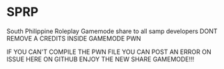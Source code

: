 # SPRP
South Philippine Roleplay Gamemode share to all samp developers
DONT REMOVE A CREDITS INSIDE GAMEMODE PWN

IF YOU CAN'T COMPILE THE PWN FILE YOU CAN POST AN ERROR ON ISSUE HERE ON GITHUB
ENJOY THE NEW SHARE GAMEMODE!!!
